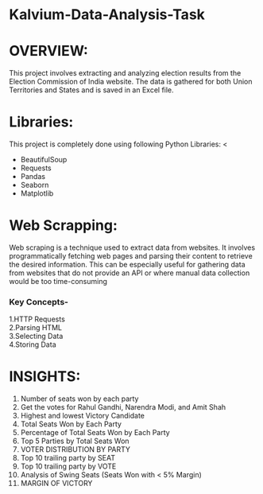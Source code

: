 # Kalvium-Data-Analysis-Task
<h1><b>OVERVIEW:</b></h1>
<p>This project involves extracting and analyzing election results from the Election Commission of India website. The data is gathered for both Union Territories and States and is saved in an Excel file.</p>
<h1><b>Libraries:</b></h1>
<p>This project is completely done using following Python Libraries:
<<ul>
  <li>BeautifulSoup</li>
  <li>Requests</li>
  <li>Pandas</li>
  <li>Seaborn</li>
  <li>Matplotlib</li>
</ul></p>
<h1><b>Web Scrapping:</b></h1>
<p>Web scraping is a technique used to extract data from websites. It involves programmatically fetching web pages and parsing their content to retrieve the desired information. This can be especially useful for gathering data from websites that do not provide an API or where manual data collection would be too time-consuming</p>
<h3><b>Key Concepts-</b></h3>
1.HTTP Requests<br>
2.Parsing HTML<br>
3.Selecting Data<br>
4.Storing Data<br>
<h1><b>INSIGHTS:</b></h1>
<ol>
  <li>Number of seats won by each party</li>
  <li>Get the votes for Rahul Gandhi, Narendra Modi, and Amit Shah</li>
  <li>Highest and lowest Victory Candidate</li>
  <li>Total Seats Won by Each Party</li>
  <li>Percentage of Total Seats Won by Each Party</li>
  <li>Top 5 Parties by Total Seats Won</li>
  <li>VOTER DISTRIBUTION BY PARTY</li>
  <li>Top 10 trailing party by SEAT</li>
  <li>Top 10 trailing party by VOTE</li>
  <li>Analysis of Swing Seats (Seats Won with < 5% Margin)</li>
  <li>MARGIN OF VICTORY</li>
</ul>
